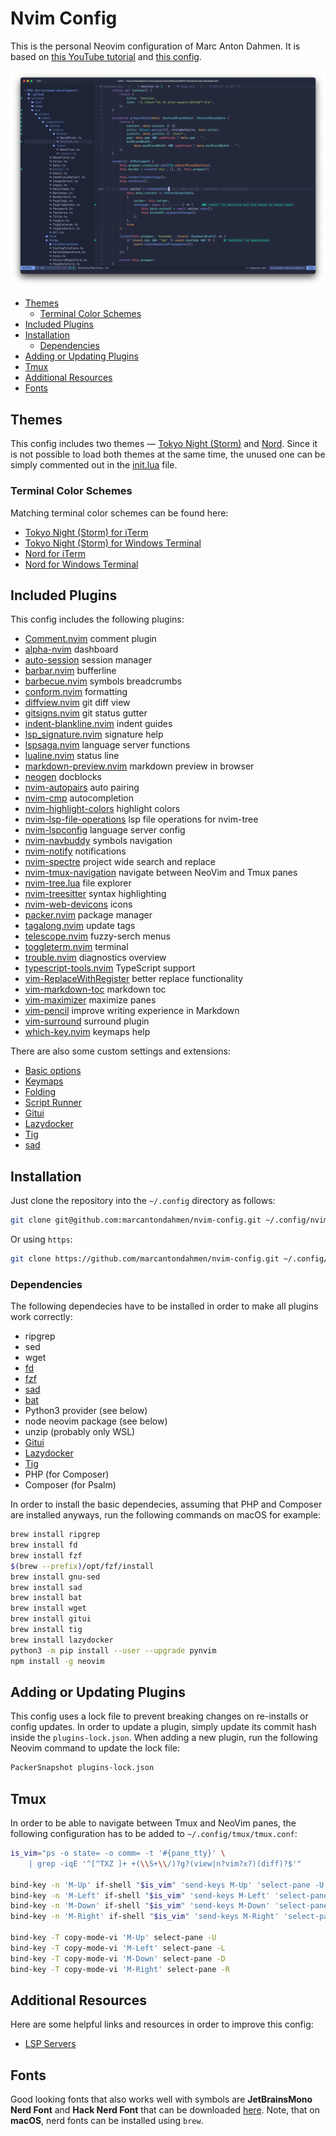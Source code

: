 # Nvim Config

This is the personal Neovim configuration of Marc Anton Dahmen. It is based on [this YouTube tutorial](https://www.youtube.com/watch?v=vdn_pKJUda8) and [this config](https://github.com/josean-dev/dev-environment-files/tree/main/.config/nvim).

![Screenshot](images/editor-tokyonight.png)

<!-- vim-markdown-toc GFM -->

* [Themes](#themes)
	* [Terminal Color Schemes](#terminal-color-schemes)
* [Included Plugins](#included-plugins)
* [Installation](#installation)
	* [Dependencies](#dependencies)
* [Adding or Updating Plugins](#adding-or-updating-plugins)
* [Tmux](#tmux)
* [Additional Resources](#additional-resources)
* [Fonts](#fonts)

<!-- vim-markdown-toc -->

## Themes

This config includes two themes — [Tokyo Night (Storm)](https://github.com/folke/tokyonight.nvim) and [Nord](https://github.com/gbprod/nord.nvim). Since it is not possible to load both themes at the same time, the unused one can be simply commented out in the [init.lua](init.lua) file.

### Terminal Color Schemes

Matching terminal color schemes can be found here:

- [Tokyo Night (Storm) for iTerm](https://github.com/folke/tokyonight.nvim/blob/main/extras/iterm/tokyonight_storm.itermcolors)
- [Tokyo Night (Storm) for Windows Terminal](https://github.com/folke/tokyonight.nvim/blob/main/extras/windows_terminal/tokyonight_storm.json)
- [Nord for iTerm](https://github.com/nordtheme/iterm2)
- [Nord for Windows Terminal](https://compiledexperience.com/blog/posts/windows-terminal-nord)

## Included Plugins

This config includes the following plugins:

- [Comment.nvim](https://github.com/numToStr/Comment.nvim) comment plugin
- [alpha-nvim](https://github.com/goolord/alpha-nvim) dashboard
- [auto-session](https://github.com/rmagatti/auto-session) session manager
- [barbar.nvim](https://github.com/romgrk/barbar.nvim) bufferline
- [barbecue.nvim](https://github.com/utilyre/barbecue.nvim) symbols breadcrumbs
- [conform.nvim](https://github.com/stevearc/conform.nvim) formatting
- [diffview.nvim](https://github.com/sindrets/diffview.nvim) git diff view
- [gitsigns.nvim](https://github.com/lewis6991/gitsigns.nvim) git status gutter
- [indent-blankline.nvim](https://github.com/lukas-reineke/indent-blankline.nvim) indent guides
- [lsp_signature.nvim](https://github.com/ray-x/lsp_signature.nvim) signature help
- [lspsaga.nvim](https://github.com/glepnir/lspsaga.nvim) language server functions
- [lualine.nvim](https://github.com/nvim-lualine/lualine.nvim) status line
- [markdown-preview.nvim](https://github.com/iamcco/markdown-preview.nvim) markdown preview in browser
- [neogen](https://github.com/danymat/neogen) docblocks
- [nvim-autopairs](https://github.com/windwp/nvim-autopairs) auto pairing
- [nvim-cmp](https://github.com/hrsh7th/nvim-cmp) autocompletion
- [nvim-highlight-colors](https://github.com/brenoprata10/nvim-highlight-colors) highlight colors
- [nvim-lsp-file-operations](https://github.com/antosha417/nvim-lsp-file-operations) lsp file operations for nvim-tree
- [nvim-lspconfig](https://github.com/neovim/nvim-lspconfig) language server config
- [nvim-navbuddy](https://github.com/SmiteshP/nvim-navbuddy) symbols navigation
- [nvim-notify](https://github.com/rcarriga/nvim-notify) notifications
- [nvim-spectre](https://github.com/nvim-pack/nvim-spectre) project wide search and replace
- [nvim-tmux-navigation](https://github.com/alexghergh/nvim-tmux-navigation) navigate between NeoVim and Tmux panes
- [nvim-tree.lua](https://github.com/nvim-tree/nvim-tree.lua) file explorer
- [nvim-treesitter](https://github.com/nvim-treesitter/nvim-treesitter) syntax highlighting
- [nvim-web-devicons](https://github.com/nvim-tree/nvim-web-devicons) icons
- [packer.nvim](https://github.com/wbthomason/packer.nvim) package manager
- [tagalong.nvim](https://github.com/AndrewRadev/tagalong.vim) update tags
- [telescope.nvim](https://github.com/nvim-telescope/telescope.nvim) fuzzy-serch menus
- [toggleterm.nvim](https://github.com/akinsho/toggleterm.nvim) terminal
- [trouble.nvim](https://github.com/folke/trouble.nvim) diagnostics overview
- [typescript-tools.nvim](https://github.com/pmizio/typescript-tools.nvim) TypeScript support
- [vim-ReplaceWithRegister](https://github.com/inkarkat/vim-ReplaceWithRegister) better replace functionality
- [vim-markdown-toc](https://github.com/mzlogin/vim-markdown-toc) markdown toc
- [vim-maximizer](https://github.com/szw/vim-maximizer) maximize panes
- [vim-pencil](https://github.com/preservim/vim-pencil) improve writing experience in Markdown
- [vim-surround](https://github.com/tpope/vim-surround) surround plugin
- [which-key.nvim](https://github.com/folke/which-key.nvim) keymaps help

There are also some custom settings and extensions:

- [Basic options](lua/marcantondahmen/core/options.lua)
- [Keymaps](lua/marcantondahmen/core/keymaps.lua)
- [Folding](lua/marcantondahmen/plugins/fold.lua)
- [Script Runner](lua/telescope/_extensions/scripts.lua)
- [Gitui](lua/marcantondahmen/plugins/toggleterm.lua#L72)
- [Lazydocker](lua/marcantondahmen/plugins/toggleterm.lua#L83)
- [Tig](lua/marcantondahmen/plugins/toggleterm.lua#L94)
- [sad](lua/marcantondahmen/plugins/toggleterm.lua#L105)

## Installation

Just clone the repository into the `~/.config` directory as follows:

```bash
git clone git@github.com:marcantondahmen/nvim-config.git ~/.config/nvim
```

Or using `https`:

```bash
git clone https://github.com/marcantondahmen/nvim-config.git ~/.config/nvim
```

### Dependencies

The following dependecies have to be installed in order to make all plugins
work correctly:

- ripgrep
- sed
- wget
- [fd](https://github.com/sharkdp/fd)
- [fzf](https://github.com/junegunn/fzf)
- [sad](https://github.com/ms-jpq/sad)
- [bat](https://github.com/sharkdp/bat)
- Python3 provider (see below)
- node neovim package (see below)
- unzip (probably only WSL)
- [Gitui](https://github.com/extrawurst/gitui)
- [Lazydocker](https://github.com/jesseduffield/lazydocker)
- [Tig](https://jonas.github.io/tig/)
- PHP (for Composer)
- Composer (for Psalm)

In order to install the basic dependecies, assuming that PHP and Composer are installed anyways, run the following commands on macOS for example:

```bash
brew install ripgrep
brew install fd
brew install fzf
$(brew --prefix)/opt/fzf/install
brew install gnu-sed
brew install sad
brew install bat
brew install wget
brew install gitui
brew install tig
brew install lazydocker
python3 -m pip install --user --upgrade pynvim
npm install -g neovim
```

## Adding or Updating Plugins

This config uses a lock file to prevent breaking changes on re-installs or config updates. In order to update a plugin, simply update its commit hash inside the `plugins-lock.json`. When adding a new plugin, run the following Neovim command to update the lock file:

```bash
PackerSnapshot plugins-lock.json
```

## Tmux

In order to be able to navigate between Tmux and NeoVim panes, the following configuration has to be added to `~/.config/tmux/tmux.conf`:

```bash
is_vim="ps -o state= -o comm= -t '#{pane_tty}' \
    | grep -iqE '^[^TXZ ]+ +(\\S+\\/)?g?(view|n?vim?x?)(diff)?$'"

bind-key -n 'M-Up' if-shell "$is_vim" 'send-keys M-Up' 'select-pane -U'
bind-key -n 'M-Left' if-shell "$is_vim" 'send-keys M-Left' 'select-pane -L'
bind-key -n 'M-Down' if-shell "$is_vim" 'send-keys M-Down' 'select-pane -D'
bind-key -n 'M-Right' if-shell "$is_vim" 'send-keys M-Right' 'select-pane -R'

bind-key -T copy-mode-vi 'M-Up' select-pane -U
bind-key -T copy-mode-vi 'M-Left' select-pane -L
bind-key -T copy-mode-vi 'M-Down' select-pane -D
bind-key -T copy-mode-vi 'M-Right' select-pane -R
```

## Additional Resources

Here are some helpful links and resources in order to improve this config:

- [LSP Servers](https://github.com/williamboman/mason-lspconfig.nvim#available-lsp-servers)

## Fonts

Good looking fonts that also works well with symbols are **JetBrainsMono Nerd Font** and **Hack Nerd Font** that can be downloaded [here](https://www.nerdfonts.com/font-downloads). Note, that on **macOS**, nerd fonts can be installed using `brew`.
